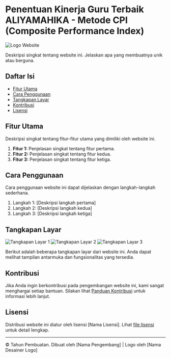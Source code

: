 # Penentuan Kinerja Guru Terbaik ALIYAMAHIKA - Metode CPI (Composite Performance Index)

![Logo Website](images\aliyamahika.png)

Deskripsi singkat tentang website ini. Jelaskan apa yang membuatnya unik atau berguna.

## Daftar Isi
- [Fitur Utama](#fitur-utama)
- [Cara Penggunaan](#cara-penggunaan)
- [Tangkapan Layar](#tangkapan-layar)
- [Kontribusi](#kontribusi)
- [Lisensi](#lisensi)

## Fitur Utama

Deskripsi singkat tentang fitur-fitur utama yang dimiliki oleh website ini.

1. **Fitur 1:** Penjelasan singkat tentang fitur pertama.
2. **Fitur 2:** Penjelasan singkat tentang fitur kedua.
3. **Fitur 3:** Penjelasan singkat tentang fitur ketiga.

## Cara Penggunaan

Cara penggunaan website ini dapat dijelaskan dengan langkah-langkah sederhana.

1. Langkah 1: [Deskripsi langkah pertama]
2. Langkah 2: [Deskripsi langkah kedua]
3. Langkah 3: [Deskripsi langkah ketiga]

## Tangkapan Layar

![Tangkapan Layar 1](tangkapan_layar_1.png)
![Tangkapan Layar 2](tangkapan_layar_2.png)
![Tangkapan Layar 3](tangkapan_layar_3.png)

Berikut adalah beberapa tangkapan layar dari website ini. Anda dapat melihat tampilan antarmuka dan fungsionalitas yang tersedia.

## Kontribusi

Jika Anda ingin berkontribusi pada pengembangan website ini, kami sangat menghargai setiap bantuan. Silakan lihat [Panduan Kontribusi](CONTRIBUTING.md) untuk informasi lebih lanjut.

## Lisensi

Distribusi website ini diatur oleh lisensi [Nama Lisensi]. Lihat [file lisensi](LICENSE) untuk detail lengkap.

---

© Tahun Pembuatan. Dibuat oleh [Nama Pengembang] | Logo oleh [Nama Desainer Logo]

